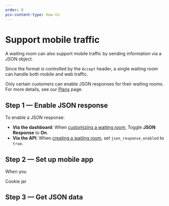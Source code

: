 ```yaml
---
order: 8
pcx-content-type: how-to
---
```


# Support mobile traffic

A waiting room can also support mobile traffic by sending information via a JSON object.

Since the format is controlled by the `Accept` header, a single waiting room can handle both mobile and web traffic.

<Aside type="note">

Only certain customers can enable JSON responses for their waiting rooms. For more details, see our <a href="/about/plans">Plans</a> page.

</Aside>

## Step 1 — Enable JSON response

To enable a JSON response:
- **Via the dashboard**: When [customizing a waiting room](/how-to/customize-waiting-room), Toggle **JSON Response** to **On**.
- **Via the API**: When [creating a waiting room](https://api.cloudflare.com/#waiting-room-create-waiting-room), set `json_response_enabled` to `true`.

## Step 2 — Set up mobile app

When you 

Cookie jar

## Step 3 — Get JSON data
